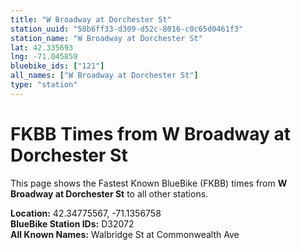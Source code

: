 ```yaml
---
title: "W Broadway at Dorchester St"
station_uuid: "58b6ff33-d309-d52c-8016-c0c65d0461f3"
station_name: "W Broadway at Dorchester St"
lat: 42.335693
lng: -71.045859
bluebike_ids: ["121"]
all_names: ["W Broadway at Dorchester St"]
type: "station"
---
```


# FKBB Times from W Broadway at Dorchester St

This page shows the Fastest Known BlueBike (FKBB) times from **W Broadway at Dorchester St** to all other stations.

**Location:** 42.34775567, -71.1356758  
**BlueBike Station IDs:** D32072  
**All Known Names:** Walbridge St at Commonwealth Ave

